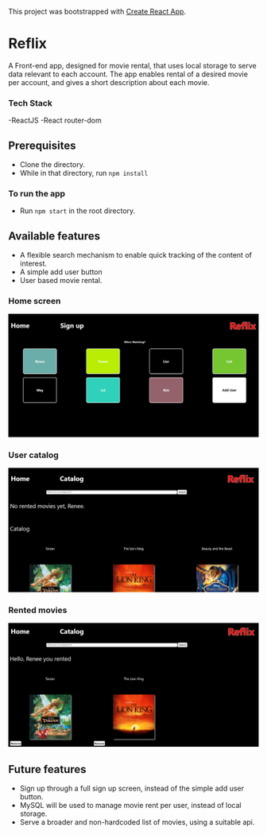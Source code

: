 This project was bootstrapped with [Create React App](https://github.com/facebook/create-react-app).

# Reflix

A Front-end app, designed for movie rental, that uses local storage to serve data relevant to each account. The app enables rental of a desired movie per account, and gives a short description about each movie.  

### Tech Stack

-ReactJS
-React router-dom

## Prerequisites

- Clone the directory.
- While in that directory, run ```npm install``` 

### To run the app

- Run ```npm start``` in the root directory.

## Available features

- A flexible search mechanism to enable quick tracking of the content of interest.
- A simple add user button
- User based movie rental.

### Home screen

![](/screenshots/Home.png)

### User catalog

![](/screenshots/UserCatalog.png)

### Rented movies

![](/screenshots/RentedMovies.png)


## Future features
- Sign up through a full sign up screen, instead of the simple add user button.
- MySQL will be used to manage movie rent per user, instead of local storage.
- Serve a broader and non-hardcoded list of movies, using a suitable api.



